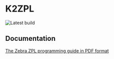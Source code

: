 # K2ZPL

![Latest build](https://github.com/itsmattking/k2zpl/actions/workflows/build-test.yaml/badge.svg)

## Documentation

[The Zebra ZPL programming guide in PDF format](https://www.zebra.com/content/dam/support-dam/en/documentation/unrestricted/guide/software/zpl-zbi2-pg-en.pdf)
